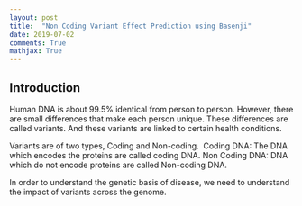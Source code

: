 ```yaml
---
layout: post
title:  "Non Coding Variant Effect Prediction using Basenji"
date: 2019-07-02
comments: True
mathjax: True
---
```

<h2> Introduction </h2>
Human DNA is about 99.5% identical from person to person. However, there are small differences that make each person unique. These differences are called variants. And these variants are linked to certain health conditions.

Variants are of two types, Coding and Non-coding. 
Coding DNA: The DNA which encodes the proteins are called coding DNA.
Non Coding DNA: DNA which do not encode proteins are called Non-coding DNA.

In order to understand the genetic basis of disease, we need to understand the impact of variants across the genome.
